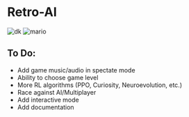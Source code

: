 # Retro-AI
![dk](https://user-images.githubusercontent.com/55513603/120691075-a09b2900-c46b-11eb-8239-898bba950e37.png)
![mario](https://user-images.githubusercontent.com/55513603/120691081-a133bf80-c46b-11eb-903f-7c84be492985.png)



## To Do:
- Add game music/audio in spectate mode 
- Ability to choose game level
- More RL algorithms (PPO, Curiosity, Neuroevolution, etc.)
- Race against AI/Multiplayer
- Add interactive mode
- Add documentation
